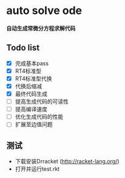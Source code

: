 # auto solve ode

**自动生成常微分方程求解代码**

## Todo list

- [x] 完成基本pass
- [x] RT4标准型
- [x] RT4标准型代换
- [x] 代换后缩减
- [x] 最终代码生成
- [ ] 提高生成代码的可读性
- [ ] 提高编译速度
- [ ] 优化生成代码的性能
- [ ] 扩展至边值问题

## 测试 

- 下载安装Drracket (http://racket-lang.org/)
- 打开并运行test.rkt
